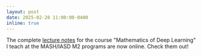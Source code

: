 ```yaml
---
layout: post
date: 2025-02-28 11:00:00-0400
inline: true
---
```


The complete [lecture notes](../assets/iasd/lecture_notes.pdf) for the course "Mathematics of Deep Learning" I teach at the MASH/IASD M2 programs are now online. Check them out! 
